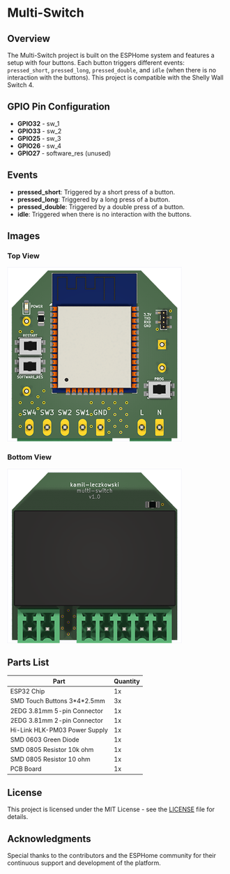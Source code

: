 # Multi-Switch

## Overview

The Multi-Switch project is built on the ESPHome system and features a setup with four buttons. Each button triggers different events: `pressed_short`, `pressed_long`, `pressed_double`, and `idle` (when there is no interaction with the buttons). This project is compatible with the Shelly Wall Switch 4.

## GPIO Pin Configuration

- **GPIO32** - sw_1
- **GPIO33** - sw_2
- **GPIO25** - sw_3
- **GPIO26** - sw_4
- **GPIO27** - software_res (unused)

## Events

- **pressed_short**: Triggered by a short press of a button.
- **pressed_long**: Triggered by a long press of a button.
- **pressed_double**: Triggered by a double press of a button.
- **idle**: Triggered when there is no interaction with the buttons.

## Images

### Top View

![Top View](./readme/top.png)

### Bottom View

![Bottom View](./readme/bottom.png)

## Parts List

| Part                          | Quantity |
| ----------------------------- | -------- |
| ESP32 Chip                    | 1x       |
| SMD Touch Buttons 3\*4\*2.5mm | 3x       |
| 2EDG 3.81mm 5-pin Connector   | 1x       |
| 2EDG 3.81mm 2-pin Connector   | 1x       |
| Hi-Link HLK-PM03 Power Supply | 1x       |
| SMD 0603 Green Diode          | 1x       |
| SMD 0805 Resistor 10k ohm     | 1x       |
| SMD 0805 Resistor 10 ohm      | 1x       |
| PCB Board                     | 1x       |

## License

This project is licensed under the MIT License - see the [LICENSE](LICENSE) file for details.

## Acknowledgments

Special thanks to the contributors and the ESPHome community for their continuous support and development of the platform.
